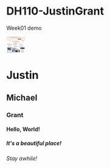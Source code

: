# DH110-JustinGrant
Week01 demo

<img src="./the_epoch_times_JMG_week1_DH110_github.jpg" style="width: 10%">

# Justin
## Michael
### Grant
#### Hello, World!
##### It's a beautiful place!
###### Stay awhile!

